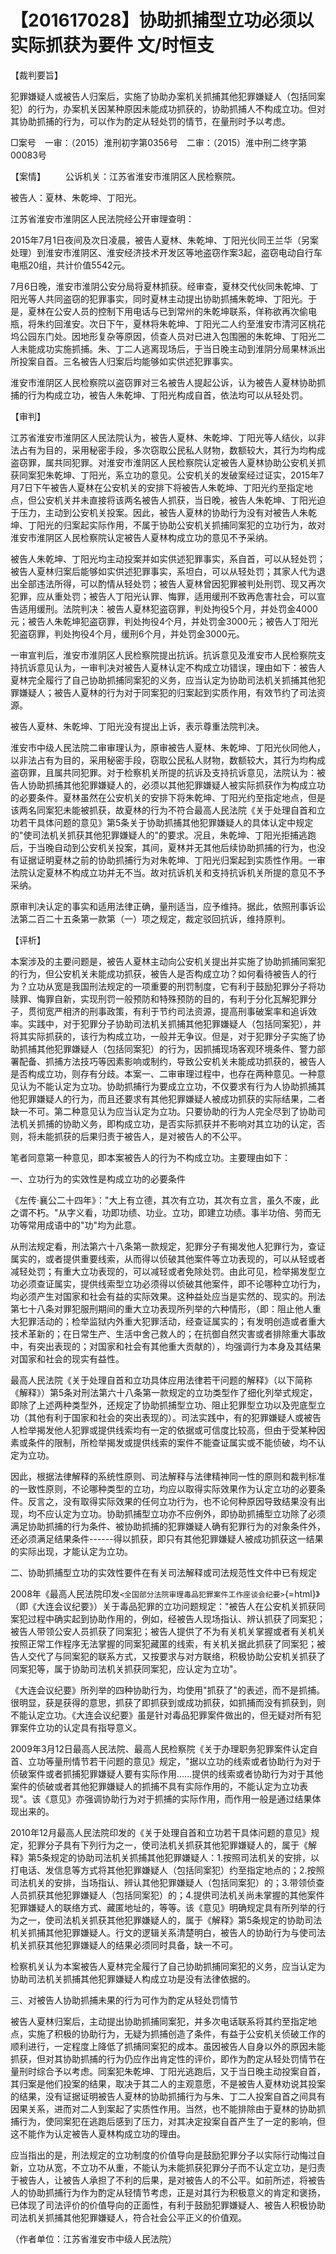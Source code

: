 # 【201617028】协助抓捕型立功必须以实际抓获为要件 文/时恒支

【裁判要旨】

犯罪嫌疑人或被告人归案后，实施了协助办案机关抓捕其他犯罪嫌疑人（包括同案犯）的行为，办案机关因某种原因未能成功抓获的，协助抓捕人不构成立功。但对其协助抓捕的行为，可以作为酌定从轻处罚的情节，在量刑时予以考虑。

□案号　一审：（2015）淮刑初字第0356号　二审：（2015）淮中刑二终字第00083号

【案情】 　　公诉机关：江苏省淮安市淮阴区人民检察院。

被告人：夏林、朱乾坤、丁阳光。

江苏省淮安市淮阴区人民法院经公开审理查明：

2015年7月1日夜间及次日凌晨，被告人夏林、朱乾坤、丁阳光伙同王兰华（另案处理）到淮安市淮阴区、淮安经济技术开发区等地盗窃作案3起，盗窃电动自行车电瓶20组，共计价值5542元。

7月6日晚，淮安市淮阴公安分局将夏林抓获。经审查，夏林交代伙同朱乾坤、丁阳光等人共同盗窃的犯罪事实，同时夏林主动提出协助抓捕朱乾坤、丁阳光。于是，夏林在公安人员的控制下用电话与已到常州的朱乾坤联系，佯称欲再次偷电瓶，将朱约回淮安。次日下午，夏林将朱乾坤、丁阳光二人约至淮安市清河区桃花坞公园东门处。因地形复杂等原因，侦查人员对已进入包围圈的朱乾坤、丁阳光二人未能成功实施抓捕。朱、丁二人逃离现场后，于当日晚主动到淮阴分局果林派出所投案自首。三名被告人归案后均能够如实供述犯罪事实。

淮安市淮阴区人民检察院以盗窃罪对三名被告人提起公诉，认为被告人夏林协助抓捕的行为构成立功，被告人朱乾坤、丁阳光构成自首，依法均可以从轻处罚。

【审判】

江苏省淮安市淮阴区人民法院认为，被告人夏林、朱乾坤、丁阳光等人结伙，以非法占有为目的，采用秘密手段，多次窃取公民私人财物，数额较大，其行为均构成盗窃罪，属共同犯罪。对淮安市淮阴区人民检察院认定被告人夏林协助公安机关抓获同案犯朱乾坤、丁阳光，系立功的意见。公安机关的发破案经过证实，2015年7月7日下午被告人夏林在公安机关的安排下将被告人朱乾坤、丁阳光约至指定地点，但公安机关并未直接将该两名被告人抓获，当日晚，被告人朱乾坤、丁阳光迫于压力，主动到公安机关投案。因此，被告人夏林的协助行为没有对被告人朱乾坤、丁阳光的归案起实际作用，不属于协助公安机关抓捕同案犯的立功行为，故对淮安市淮阴区人民检察院认定被告人夏林构成立功的意见不予采纳。

被告人朱乾坤、丁阳光均主动投案并如实供述犯罪事实，系自首，可以从轻处罚；被告人夏林归案后能够如实供述犯罪事实，系坦白，可以从轻处罚；其家人代为退出全部违法所得，可以酌情从轻处罚；被告人夏林曾因犯罪被判处刑罚、现又再次犯罪，应从重处罚；被告人丁阳光认罪、悔罪，适用缓刑不致再危害社会，可以宣告适用缓刑。法院判决：被告人夏林犯盗窃罪，判处拘役5个月，并处罚金4000元；被告人朱乾坤犯盗窃罪，判处拘役4个月，并处罚金3000元；被告人丁阳光犯盗窃罪，判处拘役4个月，缓刑6个月，并处罚金3000元。

一审宣判后，淮安市淮阴区人民检察院提出抗诉。抗诉意见及淮安市人民检察院支持抗诉意见认为，一审判决对被告人夏林认定不构成立功错误，理由如下：被告人夏林完全履行了自己协助抓捕同案犯的义务，应当认定为协助司法机关抓捕其他犯罪嫌疑人；被告人夏林的行为对于同案犯的归案起到实质作用，有效节约了司法资源。

被告人夏林、朱乾坤、丁阳光没有提出上诉，表示尊重法院判决。

淮安市中级人民法院二审审理认为，原审被告人夏林、朱乾坤、丁阳光伙同他人，以非法占有为目的，采用秘密手段，窃取公民私人财物，数额较大，其行为均构成盗窃罪，且属共同犯罪。对于检察机关所提的抗诉及支持抗诉意见，法院认为：被告人协助抓捕其他犯罪嫌疑人的，必须以其他犯罪嫌疑人被实际抓获作为构成立功的必要条件。夏林虽然在公安机关的安排下将朱乾坤、丁阳光约至指定地点，但是该两名同案犯未能被抓获，故夏林的行为不符合最高人民法院《关于处理自首和立功若干具体问题的意见》第5条关于协助抓捕其他犯罪嫌疑人的具体认定中规定的"使司法机关抓获其他犯罪嫌疑人的"的要求。况且，朱乾坤、丁阳光拒捕逃跑后，于当晚自动到公安机关投案，其间，夏林并无其他后续协助抓捕的行为，也没有证据证明夏林之前的协助抓捕行为对朱乾坤、丁阳光归案起到实质性作用。一审法院认定夏林不构成立功并无不当。故对抗诉机关和支持抗诉机关所提的意见不予采纳。

原审判决认定的事实和适用法律正确，量刑适当，应予维持。据此，依照刑事诉讼法第二百二十五条第一款第（一）项之规定，裁定驳回抗诉，维持原判。

【评析】

本案涉及的主要问题是，被告人夏林主动向公安机关提出并实施了协助抓捕同案犯的行为，但公安机关未能成功抓获，被告人是否构成立功？如何看待被告人的行为？立功从宽是我国刑法规定的一项重要的刑罚制度，它有利于鼓励犯罪分子将功赎罪、悔罪自新，实现刑罚一般预防和特殊预防的目的，有利于分化瓦解犯罪分子，贯彻宽严相济的刑事政策，有利于节约司法资源，提高刑事破案率和追诉效率。实践中，对于犯罪分子协助司法机关抓捕其他犯罪嫌疑人（包括同案犯），并将其实际抓获的，该行为构成立功，一般并无争议。但是，对于犯罪分子实施了协助抓捕其他犯罪嫌疑人（包括同案犯）的行为，因抓捕现场客观环境条件、警力部署配备、抓捕方法技巧等因素影响或制约，导致公安机关未能成功抓获的，被告人是否构成立功，则存有分歧。本案一、二审审理过程中，也存在两种意见。一种意见认为不能认定为立功。协助抓捕行为要成立立功，不仅要求有行为人协助抓捕其他犯罪嫌疑人的行为，而且还要求有其他犯罪嫌疑人被成功抓获的实际结果，二者缺一不可。第二种意见认为应当认定为立功。只要协助的行为人完全尽到了协助司法机关抓捕的协助义务，即构成立功，是否实际抓获并不影响对其立功的认定，否则，将未能抓获的后果归责于被告人，是对被告人的不公平。

笔者同意第一种意见，即本案被告人的行为不构成立功。主要理由如下：

一、立功行为的实效性是构成立功的必要条件

《左传·襄公二十四年》："大上有立德，其次有立功，其次有立言，虽久不废，此之谓不朽。"从字义看，功即功绩、功业。立功，即建立功绩。事半功倍、劳而无功等常用成语中的"功"均为此意。

从刑法规定看，刑法第六十八条第一款规定，犯罪分子有揭发他人犯罪行为，查证属实的，或者提供重要线索，从而得以侦破其他案件等立功表现的，可以从轻或者减轻处罚；有重大立功表现的，可以减轻或者免除处罚。由此可见，检举揭发型立功必须查证属实，提供线索型立功必须得以侦破其他案件，即不论哪种立功行为，均必须产生对国家和社会有益的实际效果。这种益处应当是实然的、现实的。刑法第七十八条对罪犯服刑期间的重大立功表现所列举的六种情形，（即：阻止他人重大犯罪活动的；检举监狱内外重大犯罪活动，经查证属实的；有发明创造或者重大技术革新的；在日常生产、生活中舍己救人的；在抗御自然灾害或者排除重大事故中，有突出表现的；对国家和社会有其他重大贡献的），均强调行为本身及其结果对国家和社会的现实有益性。

最高人民法院《关于处理自首和立功具体应用法律若干问题的解释》（以下简称《解释》）第5条对刑法第六十八条第一款规定的立功类型作了细化列举式规定，即除了上述两种类型外，还规定了协助抓捕型立功、阻止犯罪型立功以及兜底型立功（其他有利于国家和社会的突出表现的）。司法实践中，有的犯罪嫌疑人或被告人检举揭发他人犯罪或提供线索均有一定的依据或可信度比较高，但由于受某种因素或条件的限制，所检举揭发或提供线索的案件不能查证属实或不能侦破，均不认定为立功。

因此，根据法律解释的系统性原则、司法解释与法律精神同一性的原则和裁判标准的一致性原则，不论哪种类型的立功，均应以取得实际效果作为认定立功的必要条件。反言之，没有取得实际效果的任何立功行为，也不论何种原因导致结果没有出现，均不应认定为立功。协助抓捕型立功亦不应例外，即协助抓捕型立功除了必须满足协助抓捕的行为条件、被协助抓捕的犯罪嫌疑人确有犯罪行为的对象条件外，还必须满足结果条件------得以抓获，即只有其他犯罪嫌疑人被成功抓获这一结果的实际出现，才能认定为立功。

二、协助抓捕型立功的实效性要件在有关司法解释或司法规范性文件中已有规定

2008年《最高人民法院印发`<全国部分法院审理毒品犯罪案件工作座谈会纪要>`{=html}》（即《大连会议纪要》）关于毒品犯罪的立功问题规定："被告人在公安机关抓获同案犯过程中确实起到协助作用的，例如，经被告人现场指认、辨认抓获了同案犯；被告人带领公安人员抓获了同案犯；被告人提供了不为有关机关掌握或者有关机关按照正常工作程序无法掌握的同案犯藏匿的线索，有关机关据此抓获了同案犯；被告人交代了与同案犯的联系方式，又按要求与对方联络，积极协助公安机关抓获了同案犯等，属于协助司法机关抓获同案犯，应认定为立功"。

《大连会议纪要》所列举的四种协助行为，均使用"抓获了"的表述，而不是抓捕。很明显，获是获得的意思，抓获了即抓获到或成功抓获，如抓捕而没有抓获到，则不能认定立功。《大连会议纪要》虽是针对毒品犯罪案件做出的，但无疑对所有犯罪案件立功的认定具有指导意义。

2009年3月12日最高人民法院、最高人民检察院《关于办理职务犯罪案件认定自首、立功等量刑情节若干问题的意见》规定，"据以立功的线索或者协助行为对于侦破案件或者抓捕犯罪嫌疑人要有实际作用......提供的线索或者协助行为对于其他案件的侦破或者其他犯罪嫌疑人的抓捕不具有实际作用的，不能认定为立功表现"。该《意见》亦强调协助行为对于抓捕的实际作用，而作用一般是通过结果体现出来的。

2010年12月最高人民法院印发的《关于处理自首和立功若干具体问题的意见》规定，犯罪分子具有下列行为之一，使司法机关抓获其他犯罪嫌疑人的，属于《解释》第5条规定的协助司法机关抓捕其他犯罪嫌疑人：1.按照司法机关的安排，以打电话、发信息等方式将其他犯罪嫌疑人（包括同案犯）约至指定地点的；2.按照司法机关的安排，当场指认、辨认其他犯罪嫌疑人（包括同案犯）的；3.带领侦查人员抓获其他犯罪嫌疑人（包括同案犯）的；4.提供司法机关尚未掌握的其他案件犯罪嫌疑人的联络方式、藏匿地址的，等等。该《意见》明确规定具有所列举的行为之一，使司法机关抓获其他犯罪嫌疑人的，属于《解释》第5条规定的协助司法机关抓捕其他犯罪嫌疑人。行文的逻辑关系清楚明白，被告人的协助行为与使司法机关抓获其他犯罪嫌疑人的结果必须同时具备，缺一不可。

检察机关认为本案被告人夏林完全履行了自己协助抓捕同案犯的义务，应当认定为协助司法机关抓捕其他犯罪嫌疑人构成立功是没有法律依据的。

三、对被告人协助抓捕未果的行为可作为酌定从轻处罚情节

被告人夏林归案后，主动提出协助抓捕同案犯，并多次电话联系将其约至指定地点，实施了积极的协助行为，无疑为抓捕创造了条件，有益于公安机关侦破工作的顺利进行，一定程度上降低了抓捕同案犯的成本。虽因被告人自身以外的原因未能抓获，但对其协助抓捕的行为仍应作出肯定性的评价，即作为酌定从轻处罚情节在量刑时综合予以考虑。同案犯朱乾坤、丁阳光逃跑后，又于当日晚主动投案自首，其归案是他们投案的结果，取决于其二人的主观意愿，不是被告人夏林劝说其投案的结果，没有证据证明被告人夏林的协助抓捕行为与朱、丁二人投案自首之间具有因果关系，进而对二人到案起了实质性作用。当然，也不能排除由于夏林的协助抓捕行为，使同案犯在逃跑后感到了压力，对其决定投案自首产生了一定的影响，但这不能作为认定被告人夏林构成立功的理由。

应当指出的是，刑法规定的立功制度的价值导向是鼓励犯罪分子以实际行动悔过自新，立功从宽，不立功不从重，不能认为未能抓获犯罪分子而不认定立功，是归责于被告人，让被告人承担了不利的后果，是对被告人的不公平。如前所述，将被告人的协助抓捕行为作为酌定从轻情节考虑，正是对其行为积极意义的肯定和褒扬，已体现了司法评价的价值导向的正面性，有利于鼓励犯罪嫌疑人、被告人积极协助司法机关抓捕其他犯罪嫌疑人，符合社会公平正义的价值观。

（作者单位：江苏省淮安市中级人民法院）